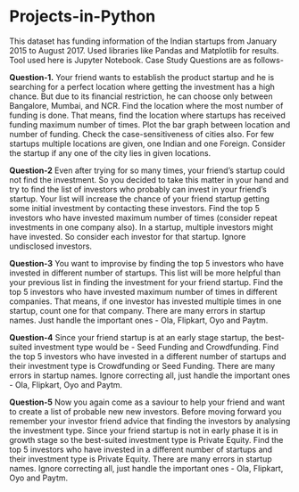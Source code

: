 # Projects-in-Python
This dataset has funding information of the Indian startups from January 2015 to August 2017. Used libraries like Pandas and Matplotlib for results. Tool used here is Jupyter Notebook.
Case Study Questions are as follows-

**Question-1.** Your friend wants to establish the product startup and he is searching for a perfect location where getting the investment has a high chance. But due to its financial restriction, he can choose only between Bangalore, Mumbai, and NCR. Find the location where the most number of funding is done. That means, find the location where startups has received funding maximum number of times. Plot the bar graph between location and number of funding. Check the case-sensitiveness of cities also. For few startups multiple locations are given, one Indian and one Foreign. Consider the startup if any one of the city lies in given locations.

**Question-2** Even after trying for so many times, your friend’s startup could not find the investment. So you decided to take this matter in your hand and try to find the list of investors who probably can invest in your friend’s startup. Your list will increase the chance of your friend startup getting some initial investment by contacting these investors. Find the top 5 investors who have invested maximum number of times (consider repeat investments in one company also). In a startup, multiple investors might have invested. So consider each investor for that startup. Ignore undisclosed investors.

**Question-3** You want to improvise by finding the top 5 investors who have invested in different number of startups. This list will be more helpful than your previous list in finding the investment for your friend startup. Find the top 5 investors who have invested maximum number of times in different companies. That means, if one investor has invested multiple times in one startup, count one for that company. There are many errors in startup names. Just handle the important ones - Ola, Flipkart, Oyo and Paytm.

**Question-4** Since your friend startup is at an early stage startup, the best-suited investment type would be - Seed Funding and Crowdfunding. Find the top 5 investors who have invested in a different number of startups and their investment type is Crowdfunding or Seed Funding. There are many errors in startup names. Ignore correcting all, just handle the important ones - Ola, Flipkart, Oyo and Paytm.

**Question-5** Now you again come as a saviour to help your friend and want to create a list of probable new new investors. Before moving forward you remember your investor friend advice that finding the investors by analysing the investment type. Since your friend startup is not in early phase it is in growth stage so the best-suited investment type is Private Equity. Find the top 5 investors who have invested in a different number of startups and their investment type is Private Equity. There are many errors in startup names. Ignore correcting all, just handle the important ones - Ola, Flipkart, Oyo and Paytm.
